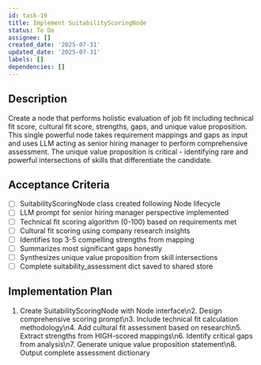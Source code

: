 ```yaml
---
id: task-19
title: Implement SuitabilityScoringNode
status: To Do
assignee: []
created_date: '2025-07-31'
updated_date: '2025-07-31'
labels: []
dependencies: []
---
```


## Description

Create a node that performs holistic evaluation of job fit including technical fit score, cultural fit score, strengths, gaps, and unique value proposition. This single powerful node takes requirement mappings and gaps as input and uses LLM acting as senior hiring manager to perform comprehensive assessment. The unique value proposition is critical - identifying rare and powerful intersections of skills that differentiate the candidate.
## Acceptance Criteria

- [ ] SuitabilityScoringNode class created following Node lifecycle
- [ ] LLM prompt for senior hiring manager perspective implemented
- [ ] Technical fit scoring algorithm (0-100) based on requirements met
- [ ] Cultural fit scoring using company research insights
- [ ] Identifies top 3-5 compelling strengths from mapping
- [ ] Summarizes most significant gaps honestly
- [ ] Synthesizes unique value proposition from skill intersections
- [ ] Complete suitability_assessment dict saved to shared store

## Implementation Plan

1. Create SuitabilityScoringNode with Node interface\n2. Design comprehensive scoring prompt\n3. Include technical fit calculation methodology\n4. Add cultural fit assessment based on research\n5. Extract strengths from HIGH-scored mappings\n6. Identify critical gaps from analysis\n7. Generate unique value proposition statement\n8. Output complete assessment dictionary
